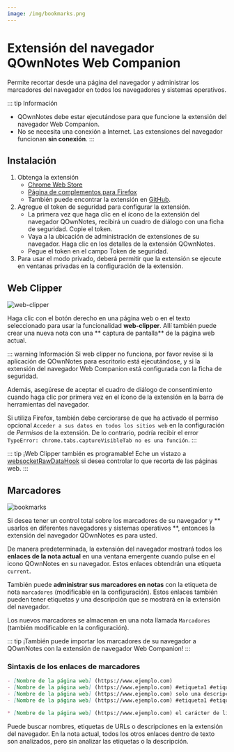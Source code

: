 ```yaml
---
image: /img/bookmarks.png
---
```


# Extensión del navegador QOwnNotes Web Companion

Permite recortar desde una página del navegador y administrar los marcadores del navegador en todos los navegadores y sistemas operativos.

::: tip
Información

- QOwnNotes debe estar ejecutándose para que funcione la extensión del navegador Web Companion.
- No se necesita una conexión a Internet. Las extensiones del navegador funcionan **sin conexión**.
:::

## Instalación

1. Obtenga la extensión
   - [Chrome Web Store](https://chrome.google.com/webstore/detail/qownnotes-web-companion/pkgkfnampapjbopomdpnkckbjdnpkbkp)
   - [Página de complementos para Firefox](https://addons.mozilla.org/firefox/addon/qownnotes-web-companion)
   - También puede encontrar la extensión en [GitHub](https://github.com/qownnotes/web-companion/).
2. Agregue el token de seguridad para configurar la extensión.
   - La primera vez que haga clic en el ícono de la extensión del navegador QOwnNotes, recibirá un cuadro de diálogo con una ficha de seguridad. Copie el token.
   - Vaya a la ubicación de administración de extensiones de su navegador. Haga clic en los detalles de la extensión QOwnNotes.
   - Pegue el token en el campo Token de seguridad.
3. Para usar el modo privado, deberá permitir que la extensión se ejecute en ventanas privadas en la configuración de la extensión.

## Web Clipper

![web-clipper](/img/web-clipper.png)

Haga clic con el botón derecho en una página web o en el texto seleccionado para usar la funcionalidad **web-clipper**. Allí también puede crear una nueva nota con una ** captura de pantalla** de la página web actual.

::: warning
Información Si web clipper no funciona, por favor revise si la aplicación de QOwnNotes para escritorio está ejecutándose, y si la extensión del navegador Web Companion está configurada con la ficha de seguridad.

Además, asegúrese de aceptar el cuadro de diálogo de consentimiento cuando haga clic por primera vez en el ícono de la extensión en la barra de herramientas del navegador.

Si utiliza Firefox, también debe cerciorarse de que ha activado el permiso opcional `Acceder a sus datos en todos los sitios web` en la configuración de _Permisos_ de la extensión. De lo contrario, podría recibir el error `TypeError: chrome.tabs.captureVisibleTab no es una función`.
:::

::: tip
¡Web Clipper también es programable! Eche un vistazo a [websocketRawDataHook](../scripting/hooks.md#websocketrawdatahook) si desea controlar lo que recorta de las páginas web.
:::

## Marcadores

![bookmarks](/img/bookmarks.png)

Si desea tener un control total sobre los marcadores de su navegador y ** usarlos en diferentes navegadores y sistemas operativos **, entonces la extensión del navegador QOwnNotes es para usted.

De manera predeterminada, la extensión del navegador mostrará todos los **enlaces de la nota actual** en una ventana emergente cuando pulse en el icono QOwnNotes en su navegador. Estos enlaces obtendrán una etiqueta `current`.

También puede **administrar sus marcadores en notas** con la etiqueta de nota `marcadores` (modificable en la configuración). Estos enlaces también pueden tener etiquetas y una descripción que se mostrará en la extensión del navegador.

Los nuevos marcadores se almacenan en una nota llamada `Marcadores` (también modificable en la configuración).

::: tip
¡También puede importar los marcadores de su navegador a QOwnNotes con la extensión de navegador Web Companion!
:::

### Sintaxis de los enlaces de marcadores

```markdown
- [Nombre de la página web] (https://www.ejemplo.com)
- [Nombre de la página web] (https://www.ejemplo.com) #etiqueta1 #etiqueta2
- [Nombre de la página web] (https://www.ejemplo.com) solo una descripción
- [Nombre de la página web] (https://www.ejemplo.com) #etiqueta1 #etiqueta2 alguna descripción y etiquetas

* [Nombre de la página web] (https://www.ejemplo.com) el carácter de lista alternativo también funciona
```

Puede buscar nombres, etiquetas de URLs o descripciones en la extensión del navegador. En la nota actual, todos los otros enlaces dentro de texto son analizados, pero sin analizar las etiquetas o la descripción.
